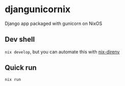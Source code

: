 # djangunicornix

Django app packaged with gunicorn on NixOS

## Dev shell

`nix develop`, but you can automate this with [nix-direnv](https://github.com/nix-community/nix-direnv)

## Quick run

`nix run`
